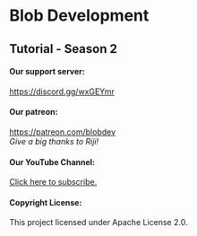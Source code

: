 # Blob Development
## Tutorial - Season 2

#### Our support server:
https://discord.gg/wxGEYmr

#### Our patreon:
https://patreon.com/blobdev <br>
_*Give a big thanks to Riji!*_

#### Our YouTube Channel:
[Click here to subscribe.](youtube.com/channel/UCY4YXLSvrMjdls6vF6Lfj6A)

#### Copyright License:
This project licensed under Apache License 2.0.
